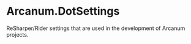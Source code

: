 # Arcanum.DotSettings
ReSharper/Rider settings that are used in the development of Arcanum projects.
